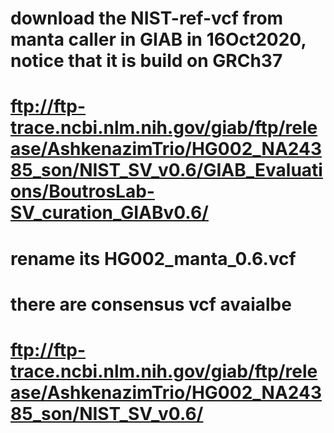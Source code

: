 # download the NIST-ref-vcf from manta caller in GIAB in 16Oct2020, notice that it is build on GRCh37
# ftp://ftp-trace.ncbi.nlm.nih.gov/giab/ftp/release/AshkenazimTrio/HG002_NA24385_son/NIST_SV_v0.6/GIAB_Evaluations/BoutrosLab-SV_curation_GIABv0.6/
# rename its HG002_manta_0.6.vcf

# there are consensus vcf avaialbe
# ftp://ftp-trace.ncbi.nlm.nih.gov/giab/ftp/release/AshkenazimTrio/HG002_NA24385_son/NIST_SV_v0.6/ 
